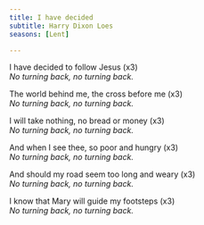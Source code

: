 ```yaml
---
title: I have decided
subtitle: Harry Dixon Loes
seasons: [Lent]

---
```


I have decided to follow Jesus (x3)   
*No turning back, no turning back.*

The world behind me, the cross before me (x3)   
*No turning back, no turning back.*

I will take nothing, no bread or money (x3)   
*No turning back, no turning back.*

And when I see thee, so poor and hungry (x3)   
*No turning back, no turning back.*

And should my road seem too long and weary (x3)   
*No turning back, no turning back.*

I know that Mary will guide my footsteps (x3)   
*No turning back, no turning back.*

